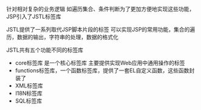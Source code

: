 针对相对复杂的业务逻辑 如遍历集合、条件判断为了更加方便地实现这些功能，JSP引入了JSTL标签库

JSTL提供了一系列取代JSP脚本片段的标签
可以实现JSP的常用功能，集合的遍历，数据的输出，字符串的处理，数据的格式化

JSTL共有五个功能不同的标签库
- core标签库 是一个核心标签库 主要提供实现Web应用中通用操作的标签
- functions标签库，一个函数标签库，提供了一套EL自定义函数，这些函数封装了
- XML标签库
- I18N标签库
- SQL标签库
